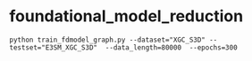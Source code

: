 # foundational_model_reduction
 `python train_fdmodel_graph.py --dataset="XGC_S3D" --testset="E3SM_XGC_S3D"  --data_length=80000  --epochs=300`
